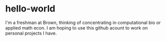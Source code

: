 # hello-world 
I'm a freshman at Brown, thinking of concentrating in computational bio or applied math econ. I am hoping to use this github acount
to work on personal projects I have. 
